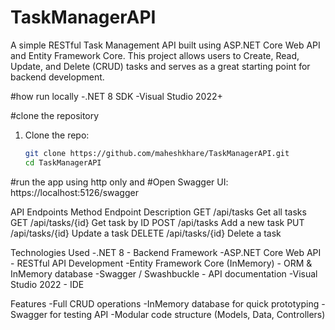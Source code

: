 # TaskManagerAPI

A simple RESTful Task Management API built using ASP.NET Core Web API and Entity Framework Core. 
This project allows users to Create, Read, Update, and Delete (CRUD) tasks and serves as a great starting point for backend development.

#how run locally
-.NET 8 SDK
-Visual Studio 2022+

#clone the repository 
1. Clone the repo:
   ```bash
   git clone https://github.com/maheshkhare/TaskManagerAPI.git
   cd TaskManagerAPI
#run the app using http only and 
#Open Swagger UI: https://localhost:5126/swagger


API Endpoints
Method	Endpoint	Description
GET	/api/tasks	Get all tasks
GET	/api/tasks/{id}	Get task by ID
POST	/api/tasks	Add a new task
PUT	/api/tasks/{id}	Update a task
DELETE	/api/tasks/{id}	Delete a task

Technologies Used
-.NET 8 - Backend Framework
-ASP.NET Core Web API - RESTful API Development
-Entity Framework Core (InMemory) - ORM & InMemory database
-Swagger / Swashbuckle - API documentation
-Visual Studio 2022 - IDE

Features
-Full CRUD operations
-InMemory database for quick prototyping
-Swagger for testing API
-Modular code structure (Models, Data, Controllers)
